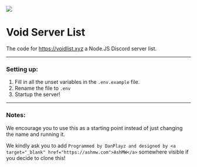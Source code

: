 ![](http://discord.mx/NZFb8GigkP.png)
# Void Server List
The code for https://voidlist.xyz a Node.JS Discord server list.

---

### Setting up:
1. Fill in all the unset variables in the `.env.example` file.
2. Rename the file to `.env`
3. Startup the server!

---

### Notes:
We encourage you to use this as a starting point instead of just changing the name and running it.

We kindly ask you to add `Programmed by DanPlayz and designed by <a target="_blank" href="https://ashmw.com">AshMW</a>` somewhere visible if you decide to clone this!


